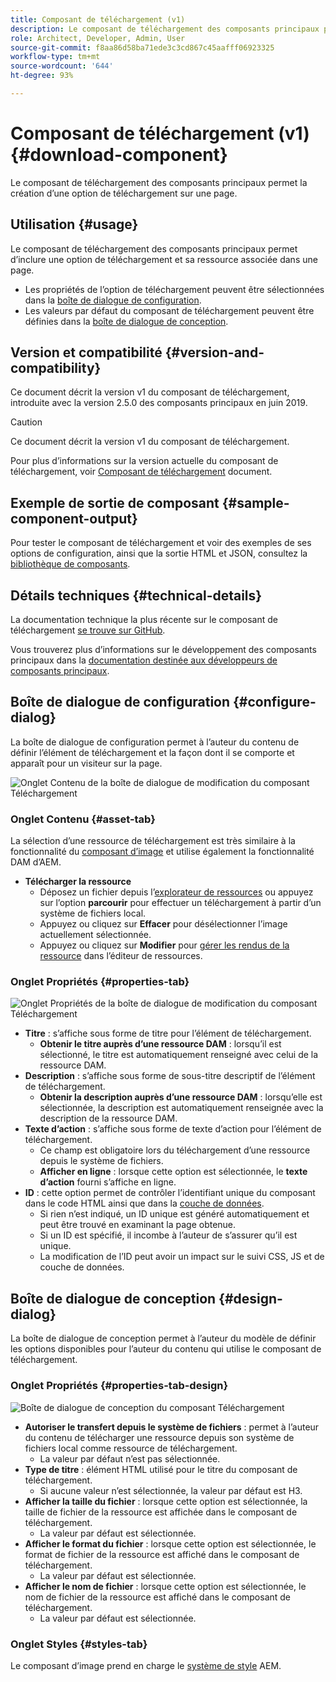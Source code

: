 ```yaml
---
title: Composant de téléchargement (v1)
description: Le composant de téléchargement des composants principaux permet la création d’une option de téléchargement sur une page.
role: Architect, Developer, Admin, User
source-git-commit: f8aa86d58ba71ede3c3cd867c45aafff06923325
workflow-type: tm+mt
source-wordcount: '644'
ht-degree: 93%

---
```



# Composant de téléchargement  (v1) {#download-component}

Le composant de téléchargement des composants principaux permet la création d’une option de téléchargement sur une page.

## Utilisation {#usage}

Le composant de téléchargement des composants principaux permet d’inclure une option de téléchargement et sa ressource associée dans une page.

* Les propriétés de l’option de téléchargement peuvent être sélectionnées dans la [boîte de dialogue de configuration](#configure-dialog).
* Les valeurs par défaut du composant de téléchargement peuvent être définies dans la [boîte de dialogue de conception](#design-dialog).

## Version et compatibilité {#version-and-compatibility}

Ce document décrit la version v1 du composant de téléchargement, introduite avec la version 2.5.0 des composants principaux en juin 2019.

>[!CAUTION]
>
>Ce document décrit la version v1 du composant de téléchargement.
>
>Pour plus d’informations sur la version actuelle du composant de téléchargement, voir [Composant de téléchargement](/help/components/download.md) document.

## Exemple de sortie de composant {#sample-component-output}

Pour tester le composant de téléchargement et voir des exemples de ses options de configuration, ainsi que la sortie HTML et JSON, consultez la [bibliothèque de composants](https://adobe.com/go/aem_cmp_library_download).

## Détails techniques {#technical-details}

La documentation technique la plus récente sur le composant de téléchargement [se trouve sur GitHub](https://adobe.com/go/aem_cmp_tech_download_v1).

Vous trouverez plus d’informations sur le développement des composants principaux dans la [documentation destinée aux développeurs de composants principaux](/help/developing/overview.md).

## Boîte de dialogue de configuration {#configure-dialog}

La boîte de dialogue de configuration permet à l’auteur du contenu de définir l’élément de téléchargement et la façon dont il se comporte et apparaît pour un visiteur sur la page.

![Onglet Contenu de la boîte de dialogue de modification du composant Téléchargement](/help/assets/download-edit-asset.png)

### Onglet Contenu {#asset-tab}

La sélection d’une ressource de téléchargement est très similaire à la fonctionnalité du [composant d’image](image-v1.md) et utilise également la fonctionnalité DAM d’AEM.

* **Télécharger la ressource**
   * Déposez un fichier depuis l’[explorateur de ressources](https://experienceleague.adobe.com/docs/experience-manager-cloud-service/sites/authoring/fundamentals/environment-tools.html?lang=fr) ou appuyez sur l’option **parcourir** pour effectuer un téléchargement à partir d’un système de fichiers local.
   * Appuyez ou cliquez sur **Effacer** pour désélectionner l’image actuellement sélectionnée.
   * Appuyez ou cliquez sur **Modifier** pour [gérer les rendus de la ressource](https://experienceleague.adobe.com/docs/experience-manager-cloud-service/assets/manage/manage-digital-assets.html?lang=fr) dans l’éditeur de ressources.

### Onglet Propriétés {#properties-tab}

![Onglet Propriétés de la boîte de dialogue de modification du composant Téléchargement](/help/assets/download-edit-properties.png)

* **Titre** : s’affiche sous forme de titre pour l’élément de téléchargement.
   * **Obtenir le titre auprès d’une ressource DAM** : lorsqu’il est sélectionné, le titre est automatiquement renseigné avec celui de la ressource DAM.
* **Description** : s’affiche sous forme de sous-titre descriptif de l’élément de téléchargement.
   * **Obtenir la description auprès d’une ressource DAM** : lorsqu’elle est sélectionnée, la description est automatiquement renseignée avec la description de la ressource DAM.
* **Texte d’action** : s’affiche sous forme de texte d’action pour l’élément de téléchargement.
   * Ce champ est obligatoire lors du téléchargement d’une ressource depuis le système de fichiers.
   * **Afficher en ligne** : lorsque cette option est sélectionnée, le **texte d’action** fourni s’affiche en ligne.
* **ID** : cette option permet de contrôler l’identifiant unique du composant dans le code HTML ainsi que dans la [couche de données](/help/developing/data-layer/overview.md).
   * Si rien n’est indiqué, un ID unique est généré automatiquement et peut être trouvé en examinant la page obtenue.
   * Si un ID est spécifié, il incombe à l’auteur de s’assurer qu’il est unique.
   * La modification de l’ID peut avoir un impact sur le suivi CSS, JS et de couche de données.

## Boîte de dialogue de conception {#design-dialog}

La boîte de dialogue de conception permet à l’auteur du modèle de définir les options disponibles pour l’auteur du contenu qui utilise le composant de téléchargement.

### Onglet Propriétés {#properties-tab-design}

![Boîte de dialogue de conception du composant Téléchargement](/help/assets/download-design.png)

* **Autoriser le transfert depuis le système de fichiers** : permet à l’auteur du contenu de télécharger une ressource depuis son système de fichiers local comme ressource de téléchargement.
   * La valeur par défaut n’est pas sélectionnée.
* **Type de titre** : élément HTML utilisé pour le titre du composant de téléchargement.
   * Si aucune valeur n’est sélectionnée, la valeur par défaut est H3.
* **Afficher la taille du fichier** : lorsque cette option est sélectionnée, la taille de fichier de la ressource est affichée dans le composant de téléchargement.
   * La valeur par défaut est sélectionnée.
* **Afficher le format du fichier** : lorsque cette option est sélectionnée, le format de fichier de la ressource est affiché dans le composant de téléchargement.
   * La valeur par défaut est sélectionnée.
* **Afficher le nom de fichier** : lorsque cette option est sélectionnée, le nom de fichier de la ressource est affiché dans le composant de téléchargement.
   * La valeur par défaut est sélectionnée.

### Onglet Styles {#styles-tab}

Le composant d’image prend en charge le [système de style](/help/get-started/authoring.md#component-styling) AEM.
